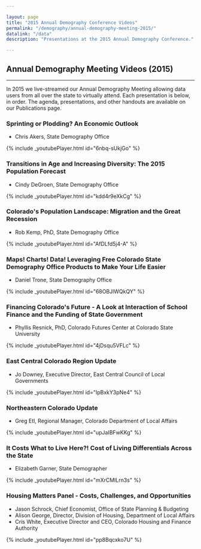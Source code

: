 ```yaml
---

layout: page
title: "2015 Annual Demography Conference Videos"
permalink: "/demography/annual-demography-meeting-2015/"
datalink: "/data"
description: "Presentations at the 2015 Annual Demography Conference."

---
```


## Annual Demography Meeting Videos (2015)

- - -
In 2015 we live-streamed our Annual Demography Meeting allowing data users from all over the state to virtually attend. Each presentation is below, in order. The agenda, presentations, and other handouts are available on our Publications page.  

<h3>Sprinting or Plodding? An Economic Outlook</h3>
<ul>
<li>Chris Akers, State Demography Office</li>
</ul>
{% include _youtubePlayer.html id="6nbq-sUkjGo" %}
 <br />

<h3>Transitions in Age and Increasing Diversity: The 2015 Population Forecast</h3>
<ul>
<li>Cindy DeGroen, State Demography Office</li>
</ul>
{% include _youtubePlayer.html id="kdd4r9eXkCg" %}
<br />

<h3>Colorado's Population Landscape: Migration and the Great Recession</h3>
<ul>
<li>Rob Kemp, PhD, State Demography Office</li>
</ul>
{% include _youtubePlayer.html id="AfDLfd5j4-A" %}
<br />

<h3>Maps! Charts! Data! Leveraging Free Colorado State Demography Office Products to Make Your Life Easier</h3>
<ul>
<li>Daniel Trone, State Demography Office</li>
</ul>
{% include _youtubePlayer.html id="68OBJlWQkQY" %}
<br />

<h3>Financing Colorado's Future - A Look at Interaction of School Finance and the Funding of State Government</h3>
<ul>
<li>Phyllis Resnick, PhD, Colorado Futures Center at Colorado State University</li>
</ul>
{% include _youtubePlayer.html id="4jDsqu5VFLc" %}
<br />

<h3>East Central Colorado Region Update</h3>
<ul>
<li>Jo Downey, Executive Director, East Central Council of Local Governments</li>
</ul>
{% include _youtubePlayer.html id="IpBxkY3pNe4" %}
<br />

<h3>Northeastern Colorado Update</h3>
<ul>
<li>Greg Etl, Regional Manager, Colorado Department of Local Affairs</li>
</ul>
{% include _youtubePlayer.html id="upJaIBFwKKg" %}
<br />

<h3>It Costs What to Live Here?! Cost of Living Differentials Across the State</h3>
<ul>
<li>Elizabeth Garner, State Demographer</li>
</ul>
{% include _youtubePlayer.html id="mXrCMlLrn3s" %}
<br />

<h3>Housing Matters Panel - Costs, Challenges, and Opportunities</h3>
<ul>
<li>Jason Schrock, Chief Economist, Office of State Planning &amp; Budgeting</li>
<li>Alison George, Director, Division of Housing, Department of Local Affairs</li>
<li>Cris White, Executive Director and CEO, Colorado Housing and Finance Authority</li>
</ul>
{% include _youtubePlayer.html id="pp8Bqcxko7U" %}
<br />
 